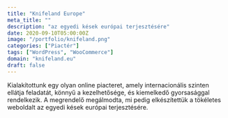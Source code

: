 ```yaml
---
title: "Knifeland Europe"
meta_title: ""
description: "az egyedi kések európai terjesztésére"
date: 2020-09-10T05:00:00Z
image: "/portfolio/knifeland.png"
categories: ["Piactér"]
tags: ["WordPress", "WooCommerce"]
domain: "knifeland.eu"
draft: false
---
```


Kialakítottunk egy olyan online piacteret, amely internacionális szinten ellátja feladatát, könnyű a kezelhetősége, és kiemelkedő gyorsasággal rendelkezik. A megrendelő megálmodta, mi pedig elkészítettük a tökéletes weboldalt az egyedi kések európai terjesztésére.


